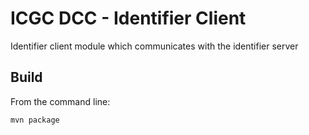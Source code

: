 ICGC DCC - Identifier Client
===

Identifier client module which communicates with the identifier server

Build
---

From the command line:

	mvn package

